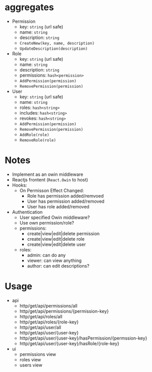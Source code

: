 

# aggregates

* Permission
  - key: `string` (url safe)
  - name: `string`
  - description: `string`
  - `CreateNew(key, name, description)`
  - `UpdateDescription(description)`
* Role
  - key: `string` (url safe)
  - name: `string`
  - description: `string`
  - permissions: `hash<permission>`
  - `AddPermission(permission)`
  - `RemovePermission(permission)`
* User
  - key: `string` (url safe)
  - name: `string`
  - roles: `hash<string>`
  - includes: `hash<string>`
  - revokes: `hash<string>`
  - `AddPermission(permission)`
  - `RemovePermission(permission)`
  - `AddRole(role)`
  - `RemoveRole(role)`

# Notes

* Implement as an owin middleware
* Reactjs frontent (`React.Owin` to host)
* Hooks:
  * On Permisson Effect Changed:
    * Role has permission added/remvoed
    * User has permission added/removed
    * User has role added/removed
* Authentication
  * User specified Owin middleware?
  * Use own permission/role?
  * permissions:
    * create|view|edit|delete permission
    * create|view|edit|delete role
    * create|view|edit|delete user
  * roles:
    * admin: can do any
    * viewer: can view anything
    * author: can edit descriptions?

# Usage

* api
  * http/get/api/permissions/all
  * http/get/api/permissions/{permission-key}
  * http/get/api/roles/all
  * http/get/api/roles/{role-key}
  * http/get/api/user/all
  * http/get/api/user/{user-key}
  * http/get/api/user/{user-key}/hasPermission/{permssion-key}
  * http/get/api/user/{user-key}/hasRole/{role-key}
* ui
  * permissions view
  * roles view
  * users view
